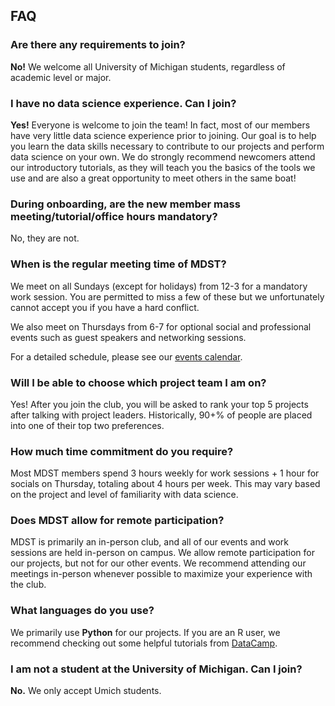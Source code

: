 ## FAQ

### Are there any requirements to join?

**No!** We welcome all University of Michigan students, regardless of academic level or major.

### I have no data science experience. Can I join?

**Yes!** Everyone is welcome to join the team! In fact, most of our members have very little data science experience prior to joining. Our goal is to help you learn the data skills necessary to contribute to our projects and perform data science on your own. We do strongly recommend newcomers attend our introductory tutorials, as they will teach you the basics of the tools we use and are also a great opportunity to meet others in the same boat!

### During onboarding, are the new member mass meeting/tutorial/office hours mandatory?

No, they are not.

### When is the regular meeting time of MDST?

We meet on all Sundays (except for holidays) from 12-3 for a mandatory work session. You are permitted to miss a few of these but we unfortunately cannot accept you if you have a hard conflict.

We also meet on Thursdays from 6-7 for optional social and professional events such as guest speakers and networking sessions.

For a detailed schedule, please see our [events calendar](https://calendar.google.com/calendar/embed?src=c_22ca0c151585760442cad5796fb91bd18b7db11d813e9143e38549aadce65afe%40group.calendar.google.com&ctz=America%2FNew_York).

### Will I be able to choose which project team I am on?

Yes! After you join the club, you will be asked to rank your top 5 projects after talking with project leaders. Historically, 90+% of people are placed into one of their top two preferences.

### How much time commitment do you require?

Most MDST members spend 3 hours weekly for work sessions + 1 hour for socials on Thursday, totaling about 4 hours per week. This may vary based on the project and level of familiarity with data science.

### Does MDST allow for remote participation?

MDST is primarily an in-person club, and all of our events and work sessions are held in-person on campus. We allow remote participation for our projects, but not for our other events. We recommend attending our meetings in-person whenever possible to maximize your experience with the club.

### What languages do you use?

We primarily use **Python** for our projects. If you are an R user, we recommend checking out some helpful tutorials from [DataCamp](https://www.google.com/url?q=https%3A%2F%2Fwww.datacamp.com%2Fcourses%2Fpython-for-r-users&sa=D&sntz=1&usg=AOvVaw0EGZ-9JrV1X0Kls2TJ_r7j).

### I am not a student at the University of Michigan. Can I join?

**No.** We only accept Umich students.
